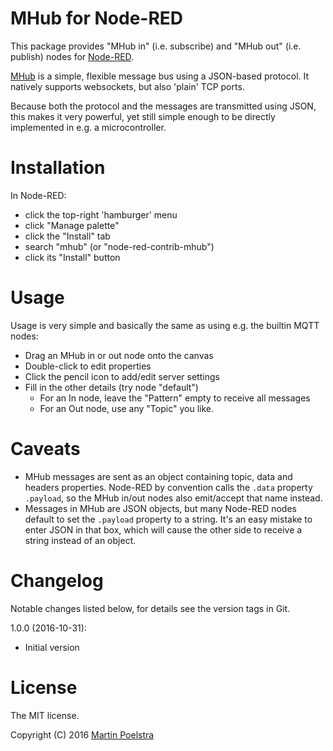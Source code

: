 # MHub for Node-RED

This package provides "MHub in" (i.e. subscribe) and "MHub out" (i.e. publish) nodes for [Node-RED](https://nodered.org/).

[MHub](https://github.com/poelstra/mhub) is a simple, flexible message bus using a JSON-based protocol.
It natively supports websockets, but also 'plain' TCP ports.

Because both the protocol and the messages are transmitted using JSON, this makes
it very powerful, yet still simple enough to be directly implemented in e.g. a microcontroller.

# Installation

In Node-RED:

- click the top-right 'hamburger' menu
- click "Manage palette"
- click the "Install" tab
- search "mhub" (or "node-red-contrib-mhub")
- click its "Install" button

# Usage

Usage is very simple and basically the same as using e.g. the builtin MQTT nodes:

- Drag an MHub in or out node onto the canvas
- Double-click to edit properties
- Click the pencil icon to add/edit server settings
- Fill in the other details (try node "default")
	- For an In node, leave the "Pattern" empty to receive all messages
	- For an Out node, use any "Topic" you like.

# Caveats

- MHub messages are sent as an object containing topic, data and headers properties.
  Node-RED by convention calls the `.data` property `.payload`, so the MHub in/out nodes also emit/accept that name instead.
- Messages in MHub are JSON objects, but many Node-RED nodes default to set the `.payload` property to a string.
  It's an easy mistake to enter JSON in that box, which will cause the other side to receive a string instead of
  an object.

# Changelog

Notable changes listed below, for details see the version tags in Git.

1.0.0 (2016-10-31):
- Initial version

# License

The MIT license.

Copyright (C) 2016 [Martin Poelstra](https://github.com/poelstra)
